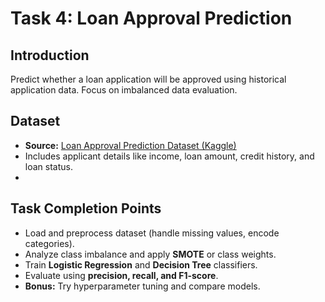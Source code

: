 # Task 4: Loan Approval Prediction

## Introduction
Predict whether a loan application will be approved using historical application data. Focus on imbalanced data evaluation.

## Dataset
- **Source:** [Loan Approval Prediction Dataset (Kaggle)](https://www.kaggle.com/)  
- Includes applicant details like income, loan amount, credit history, and loan status.
- 
## Task Completion Points
- Load and preprocess dataset (handle missing values, encode categories).  
- Analyze class imbalance and apply **SMOTE** or class weights.  
- Train **Logistic Regression** and **Decision Tree** classifiers.  
- Evaluate using **precision, recall, and F1-score**.  
- **Bonus:** Try hyperparameter tuning and compare models.  

